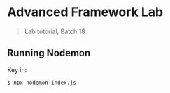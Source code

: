 # Advanced Framework Lab
> Lab tutorial, Batch 18

## Running Nodemon
Key in:
```bash
$ npx nodemon index.js
```